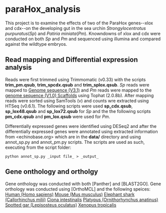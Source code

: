 paraHox_analysis
==========

This project is to examine the effects of two of the ParaHox genes--xlox and cdx--on the developing gut in the sea urchin _Strongylocentrotus purpuratus_(_Sp_) and _Patiria miniata_(_Pm_). Knowndowns of xlox and cdx were conducted on both _Sp_ and _Pm_ and sequenced using illumina and compared against the wildtype embryos. 

## Read mapping and Differential expression analysis

Reads were first trimmed using Trimmomatic (v0.33) with the scripts **trim_pm.qsub**, **trim_spcdx.qsub** and **trim_splox.qsub**.
_Sp_ reads were mapped to [Genome sequence (V3.1)] and _Pm_ reads were mapped to the [genome sequence (V1.0) Scaffolds] using Tophat (2.0.8b). After mapping reads were sorted using SamTools (v) and counts wre extracted using HTSeq (v0.6.1). The following scripts were used **sp_cdx.qsub**, **sp_lox48.qsub** and **sp_lox72.qsub** for _Sp_ and the the following scripts **pm_cdx.qsub** and **pm_lox.qsub** were used for _Pm_. 

Differentially expressed genes were identified using DESeq2 and after the differentially expressed genes were annotated using extracted information from <echinobase.org> which are in the **data/** directory and using annot_sp.py and annot_pm.py scripts. 
The scripts are used as such, executing from the script folder:
```
python annot_sp.py _input file_ > _output_
```
[Genome sequence (V3.1)]: http://www.echinobase.org/Echinobase/SpDownloads
[genome sequence (V1.0) Scaffolds]: http://www.echinobase.org/Echinobase/PmDownload

## Gene onthology and ortholgy

Gene onthology was conducted with both [Panther] and [BLAST2GO]. Gene orthology was conducted using [OrthoMCL] and the following speices:
[Human (Homo sapiens)]
[Mouse (Mus musculus)]
[Elephant shark (Callorhinchus milii)]
[Ciona intestinalis]
[Platypus (Ornithorhynchus anatinus)]
[Spotted gar (Lepisosteus oculatus)]
[Xenopus tropicalis]

[Mouse (Mus musculus)]: ftp://ftp.ensembl.org/pub/release-83/fasta/mus_musculus/pep/Mus_musculus.GRCm38.pep.all.fa.gz
[Human (Homo sapiens)]: ftp://ftp.ensembl.org/pub/release-83/fasta/homo_sapiens/pep/Homo_sapiens.GRCh38.pep.all.fa.gz
[Elephant shark (Callorhinchus milii)]: http://esharkgenome.imcb.a-star.edu.sg/download/
[Ciona intestinalis]:ftp://ftp.ensembl.org/pub/release-83/fasta/ciona_intestinalis/pep/Ciona_intestinalis.KH.pep.all.fa.gz
[Platypus (Ornithorhynchus anatinus)]: ftp://ftp.ensembl.org/pub/release-83/fasta/ornithorhynchus_anatinus/pep/Ornithorhynchus_anatinus.OANA5.pep.all.fa.gz
[Spotted gar (Lepisosteus oculatus)]: ftp://ftp.ensembl.org/pub/release-83/fasta/lepisosteus_oculatus/pep/Lepisosteus_oculatus.LepOcu1.pep.all.fa.gz
[Xenopus tropicalis]: ftp://ftp.ensembl.org/pub/release-83/fasta/xenopus_tropicalis/pep/Xenopus_tropicalis.JGI_4.2.pep.all.fa.gz
